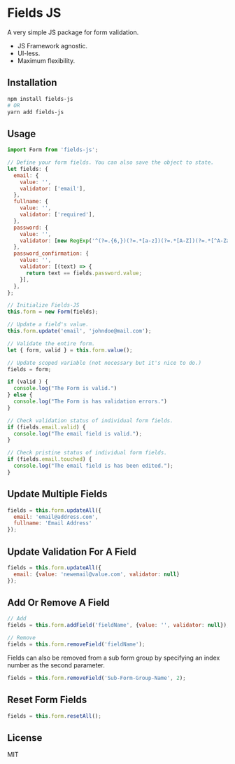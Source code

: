 # Fields JS

A very simple JS package for form validation.

- JS Framework agnostic.
- UI-less.
- Maximum flexibility.

## Installation

```sh
npm install fields-js
# OR
yarn add fields-js
```

## Usage

```js
import Form from 'fields-js';

// Define your form fields. You can also save the object to state.
let fields: {
  email: {
    value: '',
    validator: ['email'],
  },
  fullname: {
    value: '',
    validator: ['required'],
  },
  password: {
    value: '',
    validator: [new RegExp('^(?=.{6,})(?=.*[a-z])(?=.*[A-Z])(?=.*[^A-Za-z 0-9]).*$')],
  },
  password_confirmation: {
    value: '',
    validator: [(text) => {
      return text == fields.password.value;
    }],
  },
};

// Initialize Fields-JS
this.form = new Form(fields);

// Update a field's value.
this.form.update('email', 'johndoe@mail.com');

// Validate the entire form.
let { form, valid } = this.form.value();

// Update scoped variable (not necessary but it's nice to do.)
fields = form;

if (valid ) { 
  console.log("The Form is valid.")
} else {
  console.log("The Form is has validation errors.")
}

// Check validation status of individual form fields.
if (fields.email.valid) {
  console.log("The email field is valid.");
}

// Check pristine status of individual form fields.
if (fields.email.touched) {
  console.log("The email field is has been edited.");
}
```

## Update Multiple Fields
```js
fields = this.form.updateAll({ 
  email: 'email@address.com',  
  fullname: 'Email Address' 
});
```

## Update Validation For A Field
```js
fields = this.form.updateAll({ 
  email: {value: 'newemail@value.com', validator: null}
});
```

## Add Or Remove A Field
```js
// Add
fields = this.form.addField('fieldName', {value: '', validator: null});

// Remove
fields = this.form.removeField('fieldName');
```
Fields can also be removed from a sub form group by specifying an index number as the second parameter.
```js
fields = this.form.removeField('Sub-Form-Group-Name', 2);
```

## Reset Form Fields
```js
fields = this.form.resetAll();
```


## License

MIT
